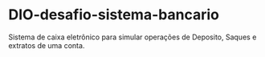 # DIO-desafio-sistema-bancario
Sistema de caixa eletrônico para simular operações de Deposito, Saques e extratos de uma conta.
